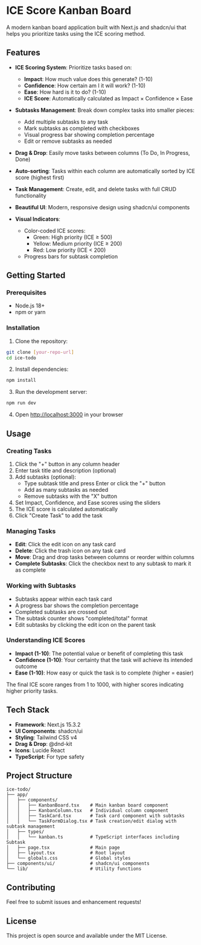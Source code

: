 # ICE Score Kanban Board

A modern kanban board application built with Next.js and shadcn/ui that helps you prioritize tasks using the ICE scoring method.

## Features

- **ICE Scoring System**: Prioritize tasks based on:
  - **Impact**: How much value does this generate? (1-10)
  - **Confidence**: How certain am I it will work? (1-10)
  - **Ease**: How hard is it to do? (1-10)
  - **ICE Score**: Automatically calculated as Impact × Confidence × Ease

- **Subtasks Management**: Break down complex tasks into smaller pieces:
  - Add multiple subtasks to any task
  - Mark subtasks as completed with checkboxes
  - Visual progress bar showing completion percentage
  - Edit or remove subtasks as needed

- **Drag & Drop**: Easily move tasks between columns (To Do, In Progress, Done)
- **Auto-sorting**: Tasks within each column are automatically sorted by ICE score (highest first)
- **Task Management**: Create, edit, and delete tasks with full CRUD functionality
- **Beautiful UI**: Modern, responsive design using shadcn/ui components
- **Visual Indicators**: 
  - Color-coded ICE scores:
    - Green: High priority (ICE ≥ 500)
    - Yellow: Medium priority (ICE ≥ 200)
    - Red: Low priority (ICE < 200)
  - Progress bars for subtask completion

## Getting Started

### Prerequisites

- Node.js 18+ 
- npm or yarn

### Installation

1. Clone the repository:
```bash
git clone [your-repo-url]
cd ice-todo
```

2. Install dependencies:
```bash
npm install
```

3. Run the development server:
```bash
npm run dev
```

4. Open [http://localhost:3000](http://localhost:3000) in your browser

## Usage

### Creating Tasks

1. Click the "+" button in any column header
2. Enter task title and description (optional)
3. Add subtasks (optional):
   - Type subtask title and press Enter or click the "+" button
   - Add as many subtasks as needed
   - Remove subtasks with the "X" button
4. Set Impact, Confidence, and Ease scores using the sliders
5. The ICE score is calculated automatically
6. Click "Create Task" to add the task

### Managing Tasks

- **Edit**: Click the edit icon on any task card
- **Delete**: Click the trash icon on any task card
- **Move**: Drag and drop tasks between columns or reorder within columns
- **Complete Subtasks**: Click the checkbox next to any subtask to mark it as complete

### Working with Subtasks

- Subtasks appear within each task card
- A progress bar shows the completion percentage
- Completed subtasks are crossed out
- The subtask counter shows "completed/total" format
- Edit subtasks by clicking the edit icon on the parent task

### Understanding ICE Scores

- **Impact (1-10)**: The potential value or benefit of completing this task
- **Confidence (1-10)**: Your certainty that the task will achieve its intended outcome
- **Ease (1-10)**: How easy or quick the task is to complete (higher = easier)

The final ICE score ranges from 1 to 1000, with higher scores indicating higher priority tasks.

## Tech Stack

- **Framework**: Next.js 15.3.2
- **UI Components**: shadcn/ui
- **Styling**: Tailwind CSS v4
- **Drag & Drop**: @dnd-kit
- **Icons**: Lucide React
- **TypeScript**: For type safety

## Project Structure

```
ice-todo/
├── app/
│   ├── components/
│   │   ├── KanbanBoard.tsx    # Main kanban board component
│   │   ├── KanbanColumn.tsx   # Individual column component
│   │   ├── TaskCard.tsx       # Task card component with subtasks
│   │   └── TaskFormDialog.tsx # Task creation/edit dialog with subtask management
│   ├── types/
│   │   └── kanban.ts          # TypeScript interfaces including Subtask
│   ├── page.tsx               # Main page
│   ├── layout.tsx             # Root layout
│   └── globals.css            # Global styles
├── components/ui/             # shadcn/ui components
└── lib/                       # Utility functions
```

## Contributing

Feel free to submit issues and enhancement requests!

## License

This project is open source and available under the MIT License.

